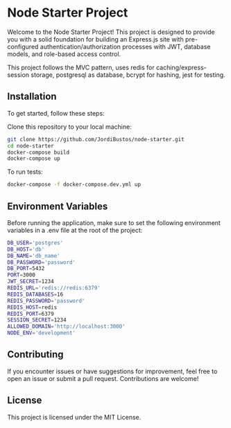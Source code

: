 # Node Starter Project

Welcome to the Node Starter Project! This project is designed to provide you with a solid foundation for building an Express.js site with pre-configured authentication/authorization processes with JWT, database models, and role-based access control.

This project follows the MVC pattern, uses redis for caching/express-session storage, postgresql as database, bcrypt for hashing, jest for testing.

## Installation

To get started, follow these steps:

Clone this repository to your local machine:

```bash
git clone https://github.com/JordiBustos/node-starter.git
cd node-starter
docker-compose build
docker-compose up
```

To run tests:

```bash
docker-compose -f docker-compose.dev.yml up
```

## Environment Variables

Before running the application, make sure to set the following environment variables in a .env file at the root of the project:

```bash
DB_USER='postgres'
DB_HOST='db'
DB_NAME='db_name'
DB_PASSWORD='password'
DB_PORT=5432
PORT=3000
JWT_SECRET=1234
REDIS_URL='redis://redis:6379'
REDIS_DATABASES=16
REDIS_PASSWORD='password'
REDIS_HOST=redis
REDIS_PORT=6379
SESSION_SECRET=1234
ALLOWED_DOMAIN='http://localhost:3000'
NODE_ENV='development'
```

## Contributing

If you encounter issues or have suggestions for improvement, feel free to open an issue or submit a pull request. Contributions are welcome!

## License

This project is licensed under the MIT License.
